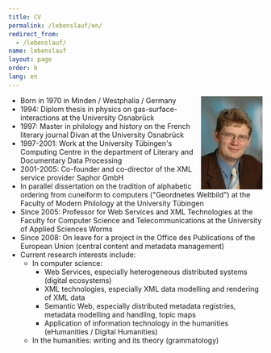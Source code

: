 ```yaml
---
title: CV
permalink: /lebenslauf/en/
redirect_from: 
  - /lebenslauf/
name: lebenslauf
layout: page
order: b
lang: en
---
```


<img src="/img/Marc_Wilhelm_Kuester.jpg" alt="Photo Marc Wilhelm Küster" style="float:right"/>

- Born in 1970 in Minden / Westphalia / Germany
- 1994: Diplom thesis in physics on gas-surface-interactions at the University Osnabrück
- 1997: Master in philology and history on the French literary journal Divan at the University Osnabrück
- 1997-2001: Work at the University Tübingen's Computing Centre in the department of Literary and Documentary Data Processing
- 2001-2005: Co-founder and co-director of the XML service provider Saphor GmbH
- In parallel dissertation on the tradition of alphabetic ordering from cuneiform to computers ("Geordnetes Weltbild") at the Faculty of Modern Philology at the University Tübingen
- Since 2005: Professor for Web Services and XML Technologies at the Faculty for Computer Science and Telecommunications at the University of Applied Sciences Worms
- Since 2008: On leave for a project in the Office des Publications of the European Union (central content and metadata management)
- Current research interests include:
  - In computer science:
    - Web Services, especially heterogeneous distributed systems (digital ecosystems)
    - XML technologies, especially XML data modelling and rendering of XML data
    - Semantic Web, especially distributed metadata registries, metadata modelling and handling, topic maps
    - Application of information technology in the humanities (eHumanities / Digital Humanities)
  - In the humanities: writing and its theory (grammatology)

